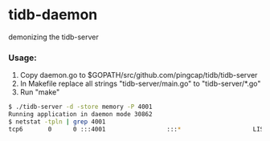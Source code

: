 # tidb-daemon
demonizing the tidb-server

### Usage:
1. Copy daemon.go to $GOPATH/src/github.com/pingcap/tidb/tidb-server
2. In Makefile replace all strings  "tidb-server/main.go" to "tidb-server/*.go"
3. Run "make"

```sh
$ ./tidb-server -d -store memory -P 4001
Running application in daemon mode 30862
$ netstat -tpln | grep 4001
tcp6       0      0 :::4001                 :::*                    LISTEN      30862/tidb-server
```
